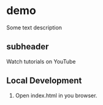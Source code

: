 # demo

Some text description

## subheader

Watch tutorials on YouTube

## Local Development

1. Open index.html in you browser.

